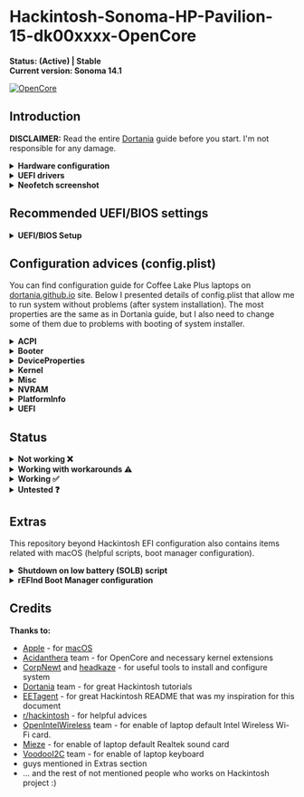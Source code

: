 # Hackintosh-Sonoma-HP-Pavilion-15-dk00xxxx-OpenCore


**Status: (Active) | Stable** <br>
**Current version: Sonoma 14.1**

[![OpenCore](https://img.shields.io/badge/OpenCore-0.9.7-blue.svg)](https://github.com/acidanthera/OpenCorePkg)

## Introduction

**DISCLAIMER:**
Read the entire [Dortania](https://dortania.github.io/OpenCore-Install-Guide) guide before you start. I'm not responsible for any damage.

<details>
<summary>
    <strong>Hardware configuration</strong>
</summary>

### **HP Pavilion Gaming 15-**dk0047nl


 | Component       | Manufacturer and model                                | Additional description           |
 | --------------- | ----------------------------------------------------- | -------------------------------- |
 | CPU             | Intel Core i7-9750H (9th gen - Coffee Lake Plus)      |                                  |
 | GPU             | Intel Graphics UHD 630                                |                                  |
 | External GPU    | NVIDIA GeForce GTX 1650 Graphics 4 GB GDDR5           | Disabled via SSDT                |
 | Screen          | 15.6" FHD IPS anti-glare (1920 x 1080)                |                                  |
 | RAM             | 16 GB DDR4 2667 MHz                                   |                               |
 | SSD Primary     | Sabrent M.2 NVME|Disk for Windows macOS and SysLinuxOS|       
 | SSD Secondary   | SanDisk SSD PLUS 480GB SATA| SysLinuxOS and Debian    |
 | Audio           | Realtek ALC285                                        |                                  |
 | Wireless        | Intel Wireless AC 3168NGW                             |                                  |
 | LAN             | Realtek RTL8168/8111 PCI-E Gigabit Ethernet Adapter   |                                  |
 | SD card reader  | Alcor Micro AU6625 PCI-E                              | Not working
 | BIOS version    | F.63                                                  |                                  |

</details>  


<details>
<summary>
    <strong>UEFI drivers</strong>
</summary>

|     Driver      | Version           |
| :-------------: | :---------------: |
| OpenHfsPlus.efi | OpenCorePkg 0.9.7 |
| OpenCanopy.efi  | OpenCorePkg 0.9.7 |
| OpenRuntime.efi | OpenCorePkg 0.9.7 |

</details>

<details>
<summary>
    <strong>Neofetch screenshot</strong>
</summary>

<img src="/main/blob/neofetch.png" alt="Neofetch screenshot" width="100%"/>

</details>

## Recommended UEFI/BIOS settings

<details>  
<summary>
    <strong>UEFI/BIOS Setup</strong>
</summary>

<summary>
    <strong>Security</strong>
</summary>

- `Intel Software Guard Extensions (SGX) -> Disabled`
- `TPM Device -> Disabled`

<summary>
    <strong>Configuration</strong>
</summary>

- `Virtualization Technology -> Enabled`
- `Hyper-Threading -> Enabled`

<summary>
    <strong>Boot Options</strong>
</summary>

- `Legacy Support -> Disabled`
- `Secure Boot -> Disabled`

<details>
<summary>
    <strong>Full configuration details</strong>
</summary>

<img src="./extras/images/bios_settings/1_main.jpg" alt="UEFI/BIOS Main tab" width="100%"/>
<br>
<img src="./extras/images/bios_settings/2_security.jpg" alt="UEFI/BIOS Security tab" width="100%"/>
<br>
<img src="./extras/images/bios_settings/3_configuration.jpg" alt="UEFI/BIOS Configuration tab" width="100%"/>
<br>
<img src="./extras/images/bios_settings/4_boot_options.jpg" alt="UEFI/BIOS Boot Options tab" width="100%"/>

</details>
</details>

## Configuration advices (config.plist)

You can find configuration guide for Coffee Lake Plus laptops on [dortania.github.io](https://dortania.github.io/OpenCore-Install-Guide/config-laptop.plist/coffee-lake-plus.html#starting-point) site.
Below I presented details of config.plist that allow me to run system without problems
(after system installation). The most properties are the same as in Dortania guide,
but I also need to change some of them due to problems with booting of system installer.

<details>
<summary>
    <strong>ACPI</strong>
</summary>

- **Add**
  - Patches recommended via Dortania guide:
    - `SSDT-AWAC.aml`
    - `SSDT-EC-USBX-LAPTOP.aml`
    - `SSDT-PLUG-DRTNIA.aml`
    - `SSDT-PNLF-CFL.aml`
    - `SSDT-XOSI.aml`

  - Additional patches:
    - `SSDT-GPRW.aml` - instant wake fix patch
    - `SSDT-dGPU-Off.aml` - disable of dedicated NVIDIA GPU

- **Patch**
  - Change _OSI to XOSI:
    - `Comment -> Change _OSI to XOSI`
    - `Enabled -> True`
    - `Count -> 0`
    - `Limit -> 0`
    - `Find -> 5F4F5349`
    - `Replace -> 584F5349`
 
  - Change Method(GPRW,2,N) to XPRW, pair with SSDT-GPRW.aml:
    - `Comment -> change Method(GPRW,2,N) to XPRW, pair with SSDT-GPRW.aml`
    - `Enabled -> True`
    - `Count -> 0`
    - `Limit -> 0`
    - `Find -> 47505257 02`
    - `Replace -> 58505257 02`

</details>

<details>
<summary>
    <strong>Booter</strong>
</summary>

**Note**: In Quirks section I need to set different values than in Dortania guide for 
`DevirtualiseMmio`, `RebuildAppleMemoryMap` and `SyncRuntimePermissions` due to problems with booting (kernel panic).

- **Quirks**
  - `AllowRelocationBlock -> False`
  - `AvoidRuntimeDefrag -> True`
  - `DevirtualiseMmio -> False`
  - `DisableSingleUser -> False`
  - `DisableVariableWrite -> False`
  - `DiscardHibernateMap -> False`
  - `EnableSafeModeSlide -> True`
  - `EnableWriteUnprotector -> False`
  - `ForceExitBootServices -> False`
  - `ProtectMemoryRegions -> False`
  - `ProtectSecureBoot -> False`
  - `ProtectUefiServices -> True`
  - `ProvideCustomSlide -> True`
  - `ProvideMaxSlide -> 0`
  - `RebuildAppleMemoryMap -> False`
  - `SetupVirtualMap -> True`
  - `SignalAppleOS -> False`
  - `SyncRuntimePermissions -> False`

</details>

<details>
<summary>
    <strong>DeviceProperties</strong>
</summary>

- **Add**
  - Audio support
    - `PciRoot(0x0)/Pci(0x1F,0x3)`
      - `layout-id -> 0B000000`
      - `alc-delay -> 1000`

  - IGPU support
    - `PciRoot(0x0)/Pci(0x2,0x0)`
      - `AAPL,ig-platform-id -> 0900A53E`
      - `device-id -> 9B3E0000`

</details>

<details>
<summary>
    <strong>Kernel</strong>
</summary>

- **Quirks**
  - `AppleCpuPmCfgLock -> False`
  - `AppleXcpmCfgLock -> True`
  - `AppleXcpmExtraMsrs -> False`
  - `AppleXcpmForceBoost -> False`
  - `CustomSMBIOSGuid -> False`
  - `DisableIoMapper -> True`
  - `DisableLinkeditJettison -> True`
  - `DisableRtcChecksum -> False`
  - `ExtendBTFeatureFlags -> False`
  - `ExternalDiskIcons -> False`
  - `ForceSecureBootScheme -> False`
  - `IncreasePciBarSize -> False`
  - `LapicKernelPanic -> True`
  - `LegacyCommpage -> False`
  - `PanicNoKextDump -> True`
  - `SetApfsTrimTimeout -> -1`
  - `ThirdPartyDrives -> False`
  - `XhciPortLimit -> True`

 **Note**: `LapicKernelPanic -> True` is recommended for HP systems (according to Dortania guide).

</details>

<details>
<summary>
    <strong>Misc</strong>
</summary>

- **Boot**
  - `ConsoleAttributes -> 0`
  - `HibernateMode -> None`
  - `HideAuxiliary -> True`
  - `LauncherOption -> Disabled`
  - `LauncherPath -> Default`
  - `PickerAttributes -> 1`
  - `PickerAudioAssist -> False`
  - `PickerMode -> Builtin`
  - `PickerVariant -> Auto`
  - `PollAppleHotKeys -> False`
  - `ShowPicker -> False`
  - `TakeoffDelay -> 0`
  - `Timeout -> 0`

**Note**: I use rEFInd bootloader to select proper OS and in OpenCore I need only default system boot entry of macOS.
If you want to have selection of entries in OpenCore set `HideAuxiliary -> False`, `ShowPicker -> True`
and value of Timeout > 0 eg. `Timeout -> 10` (10 seconds).

- **Debug**
  - `AppleDebug -> False`
  - `ApplePanic -> True`
  - `DisableWatchDog -> True`
  - `DisplayDelay -> 0`
  - `DisplayLevel -> 2147483650`
  - `SerialInit -> False`
  - `SysReport -> False`
  - `Target -> 3`

- **Security**
  - `AllowNvramReset -> True`
  - `AllowSetDefault -> True`
  - `ApECID -> 0`
  - `AuthRestart -> False`
  - `BlacklistAppleUpdate -> True`
  - `DmgLoading -> Signed`
  - `EnablePassword -> False`
  - `ExposeSensitiveData -> 6`
  - `HaltLevel -> 2147483648`
  - `PasswordHash -> <>(empty value)`
  - `PasswordSalt -> <>(empty value)`
  - `ScanPolicy -> 0`
  - `SecureBootModel -> Default`
  - `Vault -> Optional`

</details>

<details>
<summary>
    <strong>NVRAM</strong>
</summary>

    LegacyEnable -> False
    LegacyOverwrite -> False
    WriteFlash -> True

- **Add**
  - System Integrity Protection bitmask
  `7C436110-AB2A-4BBB-A880-FE41995C9F82`
    - `boot-args -> keepsyms=1 -igfxblr`
    - `prev-lang:kbd -> 656E2D55 533A30`

   **Note**: For `boot-args` I added `-igfxblr` flag to prevent black screen on system loading screen.
   This problem appears after upgrading WhateverGreen kext version from 1.4.5 to 1.4.6. 
   Value for `prev-lang:kbd` enables English language for system installer.

</details>

<details>
<summary>
    <strong>PlatformInfo</strong>
</summary>

    Automatic -> True
    CustomMemory -> False
    UpdateDataHub -> True
    UpdateNVRAM -> True
    UpdateSMBIOS -> True
    UpdateSMBIOSMode -> Create
    UseRawUuidEncoding -> False

- **Generic**
  - `AdviseWindows -> False`
  - `MaxBIOSVersion -> False`
  - `ProcessorType -> 0`
  - `ROM -> 11223344 5566`
  - `SpoofVendor -> True`
  - `SystemMemoryStatus -> Auto`

 **Note**: You need to generate your own values for `SystemProductName`, `SystemSerialNumber`, `MLB` and `SystemUUID` using [GenSMBIOS](https://github.com/corpnewt/GenSMBIOS).
 I'm using SMBIOS for MacBookPro15.1, but in Dortania guide it's recommended to use SMBIOS for MacBookPro16.x
 (but when I using MacBookPro16.1 setup my bluetooth device was not recognized by system).

 **Note 2**: I provided random value for `ROM` section because for now I need only working Apple Store in my configuration.
 If you want to set up iMessage or iServices you can find dedicated [Dortania](https://dortania.github.io/OpenCore-Post-Install/universal/iservices.html) guide.

</details>

<details>
<summary>
    <strong>UEFI</strong>
</summary>

- **Quirks**
  - `DisableSecurityPolicy -> False`
  - `ExitBootServicesDelay -> 0`
  - `IgnoreInvalidFlexRatio -> False`
  - `ReleaseUsbOwnership -> True`
  - `RequestBootVarRouting -> True`
  - `TscSyncTimeout -> 0`
  - `UnblockFsConnect -> True`

 **Note**: `UnblockFsConnect -> True` is recommended for HP systems (according to Dortania guide).

</details>

## Status

<details>  
<summary>
    <strong>Not working ❌</strong>
</summary>

- `HDMI port`
  (but external display connection works, please see `Working with workarounds` section)
- `SD Card Reader`
  (but reading from and writing to SD Card works, please also see `Working with workarounds` section)

</details>

<details>  
<summary>
    <strong>Working with workarounds ⚠️</strong>
</summary>

- `External display connection with audio:`
  - There is no way to connect external display using HDMI or USB-C ports because there are paired with dedicated graphics card (NVIDIA GTX 1650) which is not supported by macOS higher than High Sierra.
  - `Workaround:` connection using laptop USB 3.0 port and [HDMI to USB 3.0 converter](https://www.cablecreation.com/pl/products/usb-adapter-cd0030.html),
  cost of device is around 30-40$ and you only need to install [DisplayLink](https://www.displaylink.com/downloads) driver to enable it.

- `SD card reading and writing:`
  - I cannot find way to enable Alcor Micro SD card reader (Alcor AU6625 PCI-E chip).
  - `Workaround:` Using USB 3.0 SD card reader. I'm using [Natec SCARAB](https://natec-zone.com/product/card-reader-natec-scarab-sd-micro-sd-usb-3-0-black), works out of the box.

</details>

<details>  
<summary>
    <strong>Working ✅</strong>
</summary>

- `App Store`
- `Audio` - Realtek ALC285 with sound keys (F7 and F8)
- `Brightness Keys` (reassignment to F2 and F3 keys is recommended)
- `Battery` (management, percentage and actual work time)
- `Bluetooth and Wi-Fi` - Intel Wireless-AC 9650
- `CPU power management / performance`
- `Ethernet port` - Realtek RTL8168/8111
- `Keyboard`
- `IGPU Intel UHD 630`
- `Internal microphone`
- `SATA SSD / NVMe support`
- `Shutdown / Reboot functions`
- `Sleep/Wake` - using Sleep from menu and after laptop lid close/open
- `Speakers and headphones combo jack`
- `System updates` (for now 2 updates for Big Sur were succesfully completed)
- `Touchpad`
- `USB Ports`
- `Web camera`

</details>

<details>  
<summary>
    <strong>Untested ❓</strong>
</summary>

- `iMessage, FaceTime, iTunes Store`
- `DRM`
- `Sidecar`
- `FireVault 2`

</details>

## Extras

This repository beyond Hackintosh EFI configuration also contains items related with macOS
(helpful scripts, boot manager configuration).

<details>  
<summary>
    <strong>Shutdown on low battery (SOLB) script</strong>
</summary>

Script based on [SleepOnLowBattery](https://www.tonymacx86.com/threads/release-sleeponlowbattery-solb.264785) from www.tonymacx86.com site.
Based script were written by users BugsB and Toggi3, huge thanks for your work.
My version is a little modification of script version without sound.

- **Features**:
  - `sleep command replaced with shutdown one`
  - `higher values of percents used to warn about low and very low battery`

It protected me several times from complete discharge of the battery :)

</details>

<details>  
<summary>
    <strong>rEFInd Boot Manager configuration</strong>
</summary>

I use 3 different operating systems on my laptop (macOS, Windows 10 and Manjaro Linux)
and it's necessary for me to select proper system to work on every boot.

I decided to use rEFInd Boot Manager due to problems with setup of Manjaro Linux entry
in OpenCore and it fully meets my expectations.

In extras/refind catalog you can find my refind configuration file (refind.conf)
and files for theme rEFInd-minimal-black (thanks for [@andersfischernielsen](https://github.com/andersfischernielsen/rEFInd-minimal-black) and [@EvanPurkhiser](https://github.com/EvanPurkhiser/rEFInd-minimal)).

</details>

## Credits

<summary>
    <strong>Thanks to:</strong>
</summary>

- [Apple](https://www.apple.com) - for [macOS](https://www.apple.com/pl/macos/big-sur)
- [Acidanthera](https://github.com/acidanthera) team - for OpenCore and necessary kernel extensions
- [CorpNewt](https://github.com/corpnewt) and [headkaze](https://github.com/headkaze/Hackintool) - for useful tools to install and configure system
- [Dortania](https://github.com/dortania) team - for great Hackintosh tutorials
- [EETagent](https://github.com/EETagent/T480-OpenCore-Hackintosh) - for great Hackintosh README that was my inspiration for this document
- [r/hackintosh](https://www.reddit.com/r/hackintosh) - for helpful advices
- [OpenIntelWireless](https://github.com/OpenIntelWireless) team - for enable of laptop default Intel Wireless Wi-Fi card.
- [Mieze](https://github.com/Mieze/RTL8111_driver_for_OS_X/releases) - for enable of laptop default Realtek sound card
- [VoodooI2C](https://github.com/VoodooI2C) team - for enable of laptop keyboard
- guys mentioned in Extras section
- ... and the rest of not mentioned people who works on Hackintosh project :)
